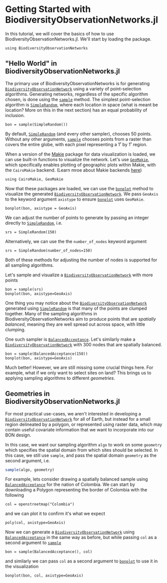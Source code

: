 # Getting Started with BiodiversityObservationNetworks.jl

In this tutorial, we will cover the basics of how to use BiodiversityObservationNetworks.jl. We'll start by loading the package.

```@ansi 1
using BiodiversityObservationNetworks
```

## "Hello World" in BiodiversityObservationNetworks.jl

The primary use of BiodiversityObservationNetworks is for generating [`BiodiversityObservationNetwork`](@ref) using a variety of point-selection algorithms. Generating networks, regardless of the specific algorithm chosen, is done using the [`sample`](@ref) method. The simplest point-selection algorithm is [`SimpleRandom`](@ref), where each location in space (what is meant be location? More on this in the next section) has an equal probability of inclusion.

```@example 1
bon = sample(SimpleRandom())
```

By default, [`SimpleRandom`](@ref) (and every other sampler), chooses 50 points. Without any other arguments, [`sample`](@ref) chooses points from a raster than covers the entire globe, with each pixel representing a 1˚ by 1˚ region.

When a version of the [Makie](https://docs.makie.org/v0.22/) package for data visualization is loaded, we can use built-in functions to visualize the network. Let's use [`GeoMakie`](https://geo.makie.org/v0.7.9/ ), which specifically enables plotting of geographic plots within Makie, with the `CairoMakie` backend. (Learn mroe about Makie backends [here](https://docs.makie.org/stable/explanations/backends/backends#What-is-a-backend))


```@example 1
using CairoMakie, GeoMakie
```

Now that these packages are loaded, we can use the [`bonplot`](@ref) method to visualize the generated [`BiodiversityObservationNetwork`](@ref). We pass `GeoAxis` to the keyword argument `axistype` to ensure [`bonplot`](@ref) uses `GeoMakie`.


```@example 1
bonplot(bon, axistype = GeoAxis)
```

We can adjust the number of points to generate by passing an integer directly to [`SimpleRandom`](@ref), i.e.

```@example 1
srs = SimpleRandom(150)
```

Alternatively, we can use the the `number_of_nodes` keyword argument

```@example 1
srs = SimpleRandom(number_of_nodes=150)
```

Both of these methods for adjusting the number of nodes is supported for all sampling algorithms.

Let's sample and visualize a [`BiodiversityObservationNetwork`](@ref) with more points

```@example 1
bon = sample(srs)
bonplot(bon, axistype=GeoAxis)
```

One thing you may notice about the [`BiodiversityObservationNetwork`](@ref) generated using [`SimpleRandom`](@ref) is that many of the points are clumped together. Many of the sampling algorithms in BiodiversityObservationNetworks aim to produce points that are _spatially balanced_, meaning they are well spread out across space, with little clumping. 

One such sampler is [`BalancedAcceptance`](@ref). Let's similarly make a [`BiodiversityObservationNetwork`](@ref) with 300 nodes that are spatially balanced.

```@example 1
bon = sample(BalancedAcceptance(150))
bonplot(bon, axistype=GeoAxis)
```

Much better! However, we are still missing some crucial things here. For example, what if we only want to select sites on land? This brings us to applying sampling algorithms to different _geometries_.

## Geometries in BiodiversityObservationNetworks.jl

For most practical use-cases, we aren't interested in developing a [`BiodiversityObservationNetwork`](@ref) for all of Earth, but instead for a small region delineated by a polygon, or represented using raster data, which may contain useful covariate information that we want to incorporate into our BON design.  

In this case, we want our sampling algorithm `algo` to work on some `geometry` which specifies the spatial domain from which sites should be selected. In this case, we still use `sample`, and pass the spatial domain `geometry` as the second argument, i.e.

```julia 
sample(algo, geometry)
```

For example, lets consider drawing a spatially balanced sample using [`BalancedAcceptance`](@ref) for the nation of Colombia. We can start by downloading a Polygon representing the border of Colombia with the following

```@example 1
col = openstreetmap("Colombia")
```

and we can plot it to confirm it's what we expect

```@example 1
poly(col, axistype=GeoAxis)
```

Now we can generate a [`BiodiversityObservationNetwork`](@ref) using [`BalancedAcceptance`](@ref) in the same way as before, but while passing `col` as a second argument to [`sample`](@ref)

```@example 1
bon = sample(BalancedAcceptance(), col)
```

and similarly we can pass `col` as a second argument to [`bonplot`](@ref) to use it in the visualization

```@example 1
bonplot(bon, col, axistype=GeoAxis)
```

